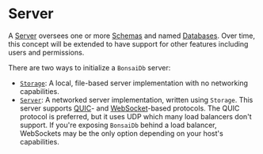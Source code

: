 # Server

A [Server](https://bonsaidb.dev/main/bonsaidb/core/connection/trait.ServerConnection.html) oversees one or more [Schemas](./schema.md) and named [Databases](./database.md). Over time, this concept will be extended to have support for other features including users and permissions.

There are two ways to initialize a `BonsaiDb` server:

* [`Storage`](https://bonsaidb.dev/main/bonsaidb/local/struct.Storage.html): A local, file-based server implementation with no networking capabilities.
* [`Server`](https://bonsaidb.dev/main/bonsaidb/server/type.Server.html): A networked server implementation, written using `Storage`. This server supports [QUIC](https://en.wikipedia.org/wiki/QUIC)- and [WebSocket](https://en.wikipedia.org/wiki/WebSocket)-based protocols. The QUIC protocol is preferred, but it uses UDP which many load balancers don't support. If you're exposing `BonsaiDb` behind a load balancer, WebSockets may be the only option depending on your host's capabilities.
